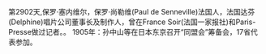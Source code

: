 第2902天,保罗·塞内维尔，保罗·尚勒维(Paul de Senneville)法国人，法国达芬(Delphine)唱片公司董事长及制作人，曾在France Soir(法国一家报社)和Paris-Presse做过记者。。
1905年：孙中山等在日本东京召开“同盟会”筹备会，17省代表参加。